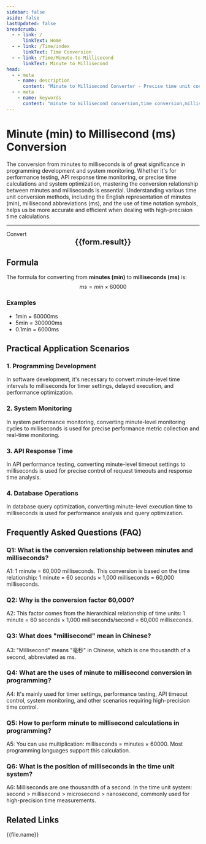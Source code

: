 ```yaml
---
sidebar: false
aside: false
lastUpdated: false
breadcrumb:
  - - link: /
      linkText: Home
  - - link: /Time/index
      linkText: Time Conversion
  - - link: /Time/Minute-to-Millisecond
      linkText: Minute to Millisecond
head:
  - - meta
    - name: description
      content: "Minute to Millisecond Converter - Precise time unit conversion tool, supporting fast conversion from minutes to milliseconds. Provides conversion relationships for time units like minutes (min) and milliseconds (ms), suitable for programming development, system monitoring, and other scenarios. Online time converter with support for time notation symbols."
  - - meta
    - name: keywords
      content: "minute to millisecond conversion,time conversion,millisecond unit,minute to millisecond calculation,minutes in English,time unit conversion,online time converter,time notation symbols,minute millisecond conversion,minutes meaning,time symbols,minute to millisecond,minute abbreviation,min is minute,minute unit,minute in English,time unit conversion,online minute calculator,time converter,minute abbreviation,millisecond,minute English,time conversion,mins,second,minute,minutes,min,millisecond,ms,programming development"
---
```

# Minute (min) to Millisecond (ms) Conversion

The conversion from minutes to milliseconds is of great significance in programming development and system monitoring. Whether it's for performance testing, API response time monitoring, or precise time calculations and system optimization, mastering the conversion relationship between minutes and milliseconds is essential. Understanding various time unit conversion methods, including the English representation of minutes (min), millisecond abbreviations (ms), and the use of time notation symbols, helps us be more accurate and efficient when dealing with high-precision time calculations.

---
<script setup>
import { onMounted, reactive, inject, ref } from 'vue'
import { NButton,NForm ,NFormItem,NInput,NInputNumber,NSelect,NCard,useMessage,NGrid ,NGi  } from 'naive-ui'
import { defineClientComponent } from 'vitepress'
import { Time } from '../files';
const seoKey = [
  'minute to millisecond conversion', 'time conversion', 'millisecond unit', 'minute to millisecond calculation', 'minutes in English',
  'time unit conversion', 'online time converter', 'time notation symbols', 'minute millisecond conversion', 'minutes meaning',
  'time symbols', 'minute to millisecond', 'minute abbreviation', 'min is minute', 'minute unit',
  'minute in English', 'time unit conversion', 'online minute calculator', 'time converter',
  'minute abbreviation', 'millisecond', 'minute English', 'time conversion', 'mins', 'second', 'minute', 'minutes', 'min',
  'millisecond', 'ms', 'programming development', 'system monitoring', 'minute to millisecond'
]
const convert = inject('convert')

const form = reactive({
  number: null,
  result: '',
  title: 'Minute to Millisecond Converter'
})

const convertHandler = () => {
  if (form.number !== null && !isNaN(form.number)) {
    const convertedValue = parseFloat(form.number) * 60000
    form.result = `${form.number}min = ${convertedValue.toFixed(0)}ms`
  } else {
    form.result = 'Please enter a valid number.'
  }
}
</script>

<n-form size="large" :model="form">
  <n-form-item label="Minutes (min)">
    <n-input-number v-model:value="form.number" placeholder="Enter minutes" style="width: 100%" />
  </n-form-item>
  <n-form-item>
    <n-button type="info" @click="convertHandler" block>Convert</n-button>
  </n-form-item>
</n-form>

<n-card :title="form.title" size="small" embedded :bordered="false" hoverable>
  <div  style="text-align:center;font-size:20px;">
    <strong>{{form.result}}</strong>
  </div>
  <template #footer>
    <div style="font-size: 12px; color: #666; margin-top: 10px;">
      <span v-for="(keyword, index) in seoKey" :key="index">
        {{ keyword }}<span v-if="index < seoKey.length - 1">, </span>
      </span>
    </div>
  </template>
</n-card>

## Formula

The formula for converting from **minutes (min)** to **milliseconds (ms)** is:
$$ ms = min \times 60000 $$

### Examples
- 1min = 60000ms
- 5min = 300000ms
- 0.1min = 6000ms

## Practical Application Scenarios

### 1. Programming Development
In software development, it's necessary to convert minute-level time intervals to milliseconds for timer settings, delayed execution, and performance optimization.

### 2. System Monitoring
In system performance monitoring, converting minute-level monitoring cycles to milliseconds is used for precise performance metric collection and real-time monitoring.

### 3. API Response Time
In API performance testing, converting minute-level timeout settings to milliseconds is used for precise control of request timeouts and response time analysis.

### 4. Database Operations
In database query optimization, converting minute-level execution time to milliseconds is used for performance analysis and query optimization.

## Frequently Asked Questions (FAQ)

### Q1: What is the conversion relationship between minutes and milliseconds?
A1: 1 minute = 60,000 milliseconds. This conversion is based on the time relationship: 1 minute = 60 seconds × 1,000 milliseconds = 60,000 milliseconds.

### Q2: Why is the conversion factor 60,000?
A2: This factor comes from the hierarchical relationship of time units: 1 minute = 60 seconds × 1,000 milliseconds/second = 60,000 milliseconds.

### Q3: What does "millisecond" mean in Chinese?
A3: "Millisecond" means "毫秒" in Chinese, which is one thousandth of a second, abbreviated as ms.

### Q4: What are the uses of minute to millisecond conversion in programming?
A4: It's mainly used for timer settings, performance testing, API timeout control, system monitoring, and other scenarios requiring high-precision time control.

### Q5: How to perform minute to millisecond calculations in programming?
A5: You can use multiplication: milliseconds = minutes × 60000. Most programming languages support this calculation.

### Q6: What is the position of milliseconds in the time unit system?
A6: Milliseconds are one thousandth of a second. In the time unit system: second > millisecond > microsecond > nanosecond, commonly used for high-precision time measurements.

## Related Links
<n-grid x-gap="12" :cols="2">
  <n-gi v-for="(file, index) in Time" :key="index">
    <n-button
      text
      tag="a"
      :href="file.path"
      type="info"
    >
      {{file.name}}
    </n-button>
  </n-gi>
</n-grid>